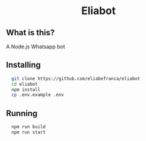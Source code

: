 <h1 align="center">Eliabot</h1>

## What is this?

A Node.js Whatsapp bot
## Installing

```bash
  git clone https://github.com/eliabefranca/eliabot
  cd eliabot
  npm install
  cp .env.example .env
```
## Running

```bash
  npm run build
  npm run start
```
